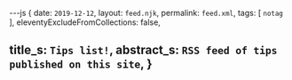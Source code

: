 ---js
{
  date:      `2019-12-12`,
  layout:    `feed.njk`,
  permalink: `feed.xml`,
  tags:      [ `notag` ],
  eleventyExcludeFromCollections: false,

  title_s:    `Tips list!`,
  abstract_s: `RSS feed of tips published on this site`,
}
---